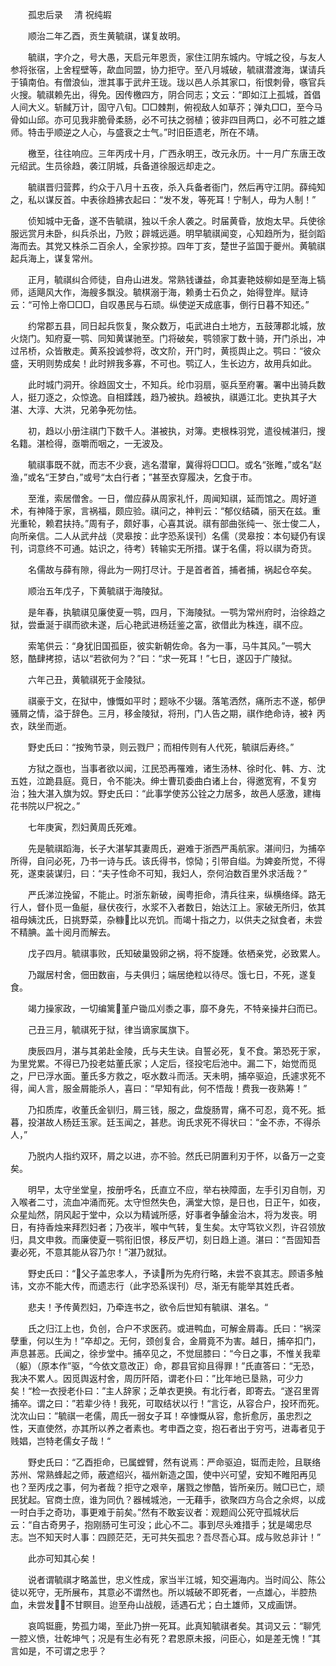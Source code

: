 　　孤忠后录 　清 祝纯嘏

　　顺治二年乙酉，贡生黄毓祺，谋复故明。

　　毓祺，字介之，号大愚，天启元年恩贡，家住江阴东城内。守城之役，与友人参将张宿，上舍程壁等，歃血同盟，协力拒守。至八月城破，毓祺潜渡海，谋请兵于镇南伯。有僧浪仙，泄其事于武弁王珑。珑以邑人杀其家口，衔恨刺骨，嗾官兵火搜。毓祺赖先出，得免。因传檄四方，阴合同志；文云：“即如江上孤城，首倡人间大义。斩馘万计，固守八旬。□□棘荆，俯视敌人如草芥；弹丸□□，至今马骨如山邱。亦可见我非脆骨柔肠，必不可扶之弱植；彼非四目两口，必不可胜之雄师。特击乎顺逆之人心，与盛衰之士气。”时旧臣遗老，所在不靖。

　　檄至，往往响应。三年丙戌十月，广西永明王，改元永历。十一月广东唐王改元绍武。生员徐趋，袭江阴城，兵备道徐服远却走之。

　　毓祺晋归营葬，约众于八月十五夜，杀入兵备者衙门，然后再守江阴。薛纯知之，私以谋反首。中表徐趋拂衣起曰：“发不发，等死耳！宁制人，毋为人制！”

　　侦知城中无备，遂不告毓祺，独以千余人袭之。时届黄昏，放炮太早。兵使徐服远赏月未卧，纠兵杀出，乃败；辟城远遁。明早毓祺闻变，心知趋所为，挺剑蹈海而去。其党又株杀二百余人，全家抄掠。四年丁亥，楚世子监国于夔州。黄毓祺起兵海上，谋复常州。

　　正月，毓祺纠合师徒，自舟山进发。常熟钱谦益，命其妻艳妓柳如是至海上犒师，适飓风大作，海艘多飘没。毓棋溺于海，赖勇士石负之，始得登岸。赋诗云：“可怜上帝□□□，自叹愚民与石顽。纵使逆天成底事，倒行日暮不知还。”

　　约常郡五县，同日起兵恢复，聚众数万，屯武进白土地方，五鼓薄郡北城，放火烧门。知府夏一鹗、同知黄谋驰至。门将破矣，鹗领家丁数十骑，开门杀出，冲过吊桥，众皆散走。黄系投诚参将，改文阶，开门时，黄揽舆止之。鹗曰：“彼众盛，天明则势成矣！此时辨我多寡，不可也。鹗辽人，生长边方，故用兵如此。

　　此时城门洞开。徐趋固文士，不知兵。纶巾羽扇，驱兵至府署。署中出骑兵数人，挺刀逐之，众惊逸。自相蹂践，趋乃被执。趋被执，祺遁江北。吏执其子大湛、大淳、大洪，兄弟争死勿怯。

　　初，趋以小册注祺门下数千人。湛被执，对簿。吏根株羽党，遣役械湛归，搜名籍。湛检得，亟嚼而咽之，一无波及。

　　毓祺事既不就，而志不少衰，逃名潜窜，冀得将□□□。或名“张睢，”或名“赵渔，”或名“王梦白，”或号“太白行者；”甚至衣穿履决，乞食于市。

　　至淮，索居僧舍。一日，僧应薛从周家礼忏，周闻知祺，延而馆之。周好道术，有神降于家，言祸福，颇应验。祺问之，神判云：“郁仪结磷，丽天在兹。重光重轮，赖君扶持。”周有子，颇好事，心喜其说。祺有部曲张纯一、张士俊二人，向所亲信。二人从武弁战（灵皋按：此字恐系误刊）名儒（灵皋按：本句疑仍有误刊，词意终不可通。姑识之，待考）转输实无所措。谋于名儒，将以祺为奇货。

　　名儒故与薛有隙，得此为一网打尽计。于是首者首，捕者捕，祸起仓卒矣。

　　顺治五年戊子，下黄毓祺于海陵狱。

　　是年春，执毓祺见廉使夏一鹗，四月，下海陵狱。一鹗为常州府时，治徐趋之狱，尝垂涎于祺而欲未遂，后心艳武进杨廷鉴之富，欲借此为株连，祺不应。

　　索笔供云：“身犹旧国孤臣，彼实新朝佐命。各为一事，马牛其风。”一鹗大怒，酷肆拷掠，诘以“若欲何为？”曰：“求一死耳！”七日，遂囚于广陵狱。

　　六年己丑，黄毓祺死于金陵狱。

　　祺豪于文，在狱中，慷慨如平时；题咏不少辍。落笔洒然，痛所志不遂，郁伊骚屑之情，溢于辞色。三月，移金陵狱，将刑，门人告之期，祺作绝命诗，被衤丙衣，趺坐而逝。

　　野史氏曰：“按殉节录，则云戮尸；而相传则有人代死，毓祺后寿终。”

　　方狱之亟也，当事者欲以闻，江民恐再罹难，诸生汤林、徐时化、韩、方、沈五姓，泣跪县庭。竟日，令不能决。绅士曹玑委曲白诸上台，得邀宽宥，不复穷治；独大湛入旗为奴。野史氏曰：“此事学使苏公铨之力居多，故邑人感激，建梅花书院以尸祝之。”

　　七年庚寅，烈妇黄周氏死难。

　　先是毓祺蹈海，长子大湛挈其妻周氏，避难于浙西严禹航家。湛间归，为捕卒所得，自问必死，乃书一诗与氏。该氏得书，惊恸；引带自缢。为婢妾所觉，不得死，遂束装谋归，曰：“夫子性命不可知，我妇人，奈何泊数百里外求活哉？”

　　严氏涕泣挽留，不能止。时浙东新破，闽粤拒命，清兵往来，纵横络绎。路无行人，督仆觅一鱼艇，昼伏夜行，水浆不入者数日，始达江上。家破无所归，依其祖母姨沈氏，日挑野菜，杂糠比以充饥。而竭十指之力，以供夫之狱食者，未尝不精腆。盖十阅月而解去。

　　戊子四月。毓祺事败，氏知破巢毁卵之祸，将不旋踵。依栖亲党，必致累人。

　　乃蹴居村舍，佃田数亩，与夫俱归；端居绝粒以待尽。饿七日，不死，遂复食。

　　竭力操家政，一切编篱堇户锄瓜刈黍之事，靡不身先，不特亲操井臼而已。

　　己丑三月，毓祺死于狱，律当谪家属旗下。

　　庚辰四月，湛与其弟赴金陵，氏与夫生诀。自誓必死，复不食。第恐死于家，为里党累。不得已乃投老姑董氏家；人定后，径投宅后池中。漏二下，始觉而觅之，尸已浮水面。董氏多方救之，呕水数斗而活。天未明，捕卒驱迫，氏遽求死不得，闻人言，服金屑能杀人，喜曰：“早知有此，何不悟哉！费我一夜熟筹！”

　　乃扣质库，收董氏金钏归，屑三钱，服之，盘旋肠胃，痛不可忍，竟不死。抵暮，投湛故人杨廷玉家。廷玉闻之，甚悲。询氏求死不得状曰：“金不赤，不得杀人，”

　　乃脱内人指约双环，屑之以进，亦不验。然氏已阴置利刃于怀，以备万一之变矣。

　　明早，太守坐堂皇，按册呼名，氏直立不应，举右袂障面，左手引刃自刎，刃入喉者二寸，流血冲涌而死。太守怛然失色，满堂大惊，是日也，日正午，如夜，众星灿然，阴风起于堂中，众以为精诚所感，好事者争醵金治木，将为发丧。明日，有持香烛来拜烈妇者；乃夜半，喉中气转，复生矣。太守笃钦义烈，许召领放归，具文申救。而廉使夏一鹗衔旧恨，移反严切，刻日趋上道。湛曰：“吾固知吾妻必死，不意其能从容乃尔！”湛乃就狱。

　　野史氏曰：“父子盖忠孝人，予读所为先府行略，未尝不哀其志。顾语多触讳，文亦不能大传，而遗志行（此字恐系误刊）尽，渐无有能举其姓氏者。

　　悲夫！予传黄烈妇，乃牵连书之，欲令后世知有毓祺、湛名。“

　　氏之归江上也，负创，合户不求医药。或进鸭血，可解金屑毒。氏曰：“祸深孽重，何以生为！”卒却之。无何，颈创复合，金屑竟不为害。越日，捕卒扣门，声息甚恶。氏闻之，徐步堂中。捕卒见之，不觉屈膝曰：“今日之事，不惟关我辈（躯）（原本作”驱，“今依文意改正）命，郡县官抑且得罪！”氏直答曰：“无恐，我决不累人。因觅舆返村舍，周历阡陌，谓老仆曰：”比年地已垦熟，可少力矣！“检一衣授老仆曰：”主人辞家；乏单衣更换。有北行者，即寄去。“遂召里胥捕卒。谓之曰：”若辈少待！我死，可取结状以行！“言讫，从容合户，投环而死。沈次山曰：”毓祺一老儒，周氏一弱女子耳！卒慷慨从容，愈折愈厉，虽忠烈之性，天直使然，亦其所以养之者素也。考申酉之变，抱石者出于穷丐，进毒者见于贱娼，岂特老儒女子哉！“

　　野史氏曰：“乙酉拒命，已属螳臂，然有说焉：严命驱迫，铤而走险，且联络苏州、常熟蜂起之师，蔽遮绍兴，福州新造之国，使中兴可望，安知不睢阳再见也？至丙戌之事，何为者哉？拒守之艰辛，屠戮之惨酷，皆所亲历。贼□已亡，顽民犹起。官商士庶，谁为同仇？器械城池，一无藉手，欲聚四方乌合之余烬，以成一时白手之奇功，事更难于前矣。”然有不敢妄议者：观题阎公死守孤城状后云：“自古奇男子，抱刚肠可生可没；此心不二。事到尽头难措手；犹是竭忠尽志。岂不知天时人事：四顾茫茫，无可共矢孤忠？吾尽吾心耳。成与败总非计！”

　　此亦可知其心矣！

　　说者谓毓祺才略盖世，忠义性成，家当半江城，知交遍海内。当时阎公、陈公徒以死守，无所展布，其意必不谓然也。所以城破不即死者，一点雄心，半腔热血，未尝发，不甘瞑目。迨至舟山战舰，适遇石尤；白土雄师，又成画饼。

　　哀鸣铤鹿，势孤力竭，至此乃拚一死耳。此真知毓祺者矣。其词又云：“聊凭一腔义愤，壮乾坤气；况是有生必有死？君恩原未报，问臣心，如是差无愧！”其言如是，不可谓之忠乎？
